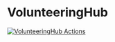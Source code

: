 # VolunteeringHub

[![VolunteeringHub Actions](https://github.com/AlexeyVasilenkoDev/VolunteeringHub/actions/workflows/actions.yml/badge.svg)](https://github.com/AlexeyVasilenkoDev/VolunteeringHub/actions/workflows/actions.yml)